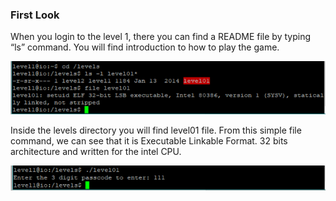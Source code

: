 ### First Look

When you login to the level 1, there you can find a README file by typing “ls” command. You will find introduction to how to play the game.

![](images/image001.png)

Inside the levels directory you will find level01 file. From this simple file command, we can see that it is Executable Linkable Format. 32 bits architecture and written for the intel CPU.

![](images/image002.png)
